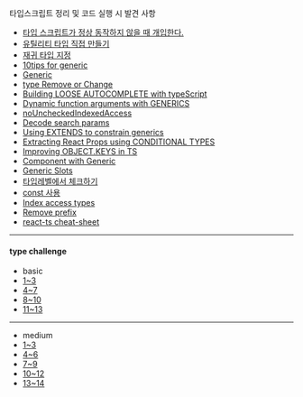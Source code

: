 타입스크립트 정리 및 코드 실행 시 발견 사항

- [타입 스크립트가 정상 동작하지 않을 때 개입한다.](./pages/2024-09-16.md)
- [유틸리티 타입 직접 만들기](./pages/2024-09-20.md)
- [재귀 타입 지정](./pages/2024-09-23.md)
- [10tips for generic](./pages/10tipsForGeneric.ts)
- [Generic](./pages/Generic.md)
- [type Remove or Change](./pages/typeRemoveOrChange.md)
- [Building LOOSE AUTOCOMPLETE with typeScript](./pages/looseAutoComplete.md)
- [Dynamic function arguments with GENERICS](./pages/dynamicfunctionWithGenerics.md)
- [noUncheckedIndexedAccess](./pages/noUncheckedIndexedAccess.md)
- [Decode search params](./pages/decodeSearchParams.md)
- [Using EXTENDS to constrain generics](./pages/usingExtneds.md)
- [Extracting React Props using CONDITIONAL TYPES](./pages/ExtractingReactProps.md)
- [Improving OBJECT.KEYS in TS](./pages/ObjectKeys.md)
- [Component with Generic](./pages/ComponentWithGeneric.md)
- [Generic Slots](./pages/GenericSlots.md)
- [타입레벨에서 체크하기](./pages/DeepPartial.md)
- [const 사용](./pages/const.md)
- [Index access types](./pages/indexAccessType.md)
- [Remove prefix](./pages/RemovePrefix.md)
- [react-ts cheat-sheet](https://react-typescript-cheatsheet.netlify.app/docs/basic/getting-started/basic_type_example)

---

#### type challenge

- basic
- [1~3](./challenge/basic1~3.md)
- [4~7](./challenge/basic4~7.md)
- [8~10](./challenge/basic8~10.md)
- [11~13](./challenge/basic11~13.md)

---

- medium
- [1~3](./challenge/medium1~3.md)
- [4~6](./challenge/medium4~6.md)
- [7~9](./challenge/medium7~9.md)
- [10~12](./challenge/medium10~12.md)
- [13~14](./challenge/medium13~14.md)
